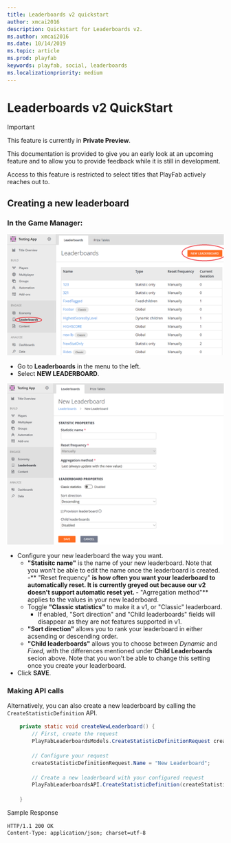 ```yaml
---
title: Leaderboards v2 quickstart
author: xmcai2016
description: Quickstart for Leaderboards v2.
ms.author: xmcai2016
ms.date: 10/14/2019
ms.topic: article
ms.prod: playfab
keywords: playfab, social, leaderboards
ms.localizationpriority: medium
---
```


# Leaderboards v2 QuickStart 

> [!IMPORTANT]
> This feature is currently in **Private Preview**.  
>
> This documentation is provided to give you an early look at an upcoming feature and to allow you to provide feedback while it is still in development.  
>
> Access to this feature is restricted to select titles that PlayFab actively reaches out to.

## Creating a new leaderboard

### In the Game Manager:

 ![](media/quickstart1.png)

* Go to **Leaderboards** in the menu to the left.
* Select **NEW LEADERBOARD**.
  
 ![](media/quickstart2.png)
  
  
* Configure your new leaderboard the way you want.
    - **"Statisitc name"** is the name of your new leaderboard. Note that you won't be able to edit the name once the leaderboard is created.
    -** "Reset frequency" **is how often you want your leaderboard to automatically reset. It is currently greyed out because our v2 doesn't support automatic reset yet.
    -** "Agrregation method"** applies to the values in your new leaderboard.
    - Toggle **"Classic statistics"** to make it a v1, or "Classic" leaderboard.
      - If enabled, "Sort direction" and "Child leaderboards" fields will disappear as they are not features supported in v1.
    - **"Sort direction"** allows you to rank your leaderboard in either acsending or descending order.
    - **"Child leaderboards"** allows you to choose between *Dynamic* and *Fixed*, with the differences mentioned under **Child Leaderboards** secion above. Note that you won't be able to change this setting once you create your leaderboard.
* Click **SAVE**.
  

### Making API calls
Alternatively, you can also create a new leaderboard by calling the `CreateStatisticDefinition` API. 

```Java
    private static void createNewLeaderboard() {
        // First, create the request
        PlayFabLeaderboardsModels.CreateStatisticDefinitionRequest createStatisticDefinitionRequest = new PlayFabLeaderboardsModels.CreateStatisticDefinitionRequest();
        
        // Configure your request
        createStatisticDefinitionRequest.Name = "New Leaderboard";

        // Create a new leaderboard with your configured request        
        PlayFabLeaderboardsAPI.CreateStatisticDefinition(createStatisticDefinitionRequest);

    }
```

Sample Response

```
HTTP/1.1 200 OK
Content-Type: application/json; charset=utf-8
```
